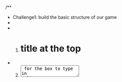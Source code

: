 /**
 * Challenge1: build the basic structure of our game
 * 
 * 1. <h1> title at the top
 * 2. <textarea> for the box to type in 
 *      (tip: React normalizes <textarea /> to be more like <input />, 
 *      so it can be used as a self-closing element and uses the `value` property
 *      to set its contents)
 * 3. <h4> ti display the amount of time remaining
 * 4. <button> to start the game
 * 5. Another <h1> to display the word count
 */

/**
 * Challenge2: Using hooks, track the state of the text in the textarea on every keystroke
 * To verify it's working, you could just console.log the state on every change
 */
/**
 * Challenge3:
 * 
 * Create a function to calculate the number of separate words in the `text` state
 * For now, just console.log the word count when the button gets clicked to test it out.
 */

/**
 * Challenge4:
 * 
 * 1. Create state to hold the current value of the countdown timer.
 *    Display this time in the "Time Remaining" header
  * 
 * 2. Set up an effect that runs every time the `timeRemaining` changes
 *    The effect should wait 1 second, then decrement the `timeRemaining` by 1
 * 
 *    Hint: use `setTimeout` instead of `setInterval`. This will help you avoid
 *    a lot of extra work.
 * 
 *    Warning: there will be a bug in this, but we'll tackle that next
  * 3. Make it so the effect won't run if the time is already at 0

 */
 */
 \/**
 * Challenge 5:
 * 
 * Make it so clicking the Start button starts the timer instead of it      starting on refresh
 * (Hint: use a new state variable to indicate if the game should be running or not)
 */

 /**
 * Challenge 6:
 * 
 * When the timer reaches 0, count the number of words the user typed in 
 * and display it in the "Word count" section

  * After the game ends, make it so the user can click the Start button again
 * to play a second time
 */